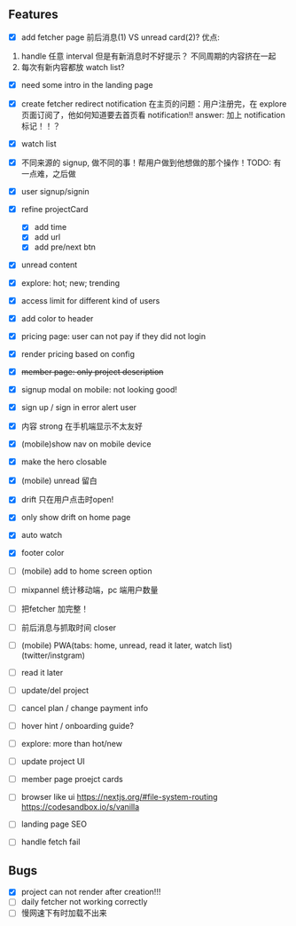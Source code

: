 ## Features

- [x] add fetcher page
前后消息(1) VS unread card(2)?
优点:
1. handle 任意 interval
但是有新消息时不好提示？
不同周期的内容挤在一起
2. 每次有新内容都放 watch list?
- [x] need some intro in the landing page
- [x] create fetcher redirect
notification 在主页的问题：用户注册完，在 explore 页面订阅了，他如何知道要去首页看 notification!!
    answer: 加上 notification 标记！！？
- [x] watch list
- [x] 不同来源的 signup, 做不同的事！帮用户做到他想做的那个操作！TODO: 有一点难，之后做
- [x] user signup/signin
- [x] refine projectCard
  - [x] add time
  - [x] add url
  - [x] add pre/next btn
- [x] unread content
- [x] explore: hot; new; trending
- [x] access limit for different kind of users
- [x] add color to header
- [x] pricing page: user can not pay if they did not login
- [x] render pricing based on config
- [x] ~~member page: only project description~~
- [x] signup modal on mobile: not looking good!
- [x] sign up / sign in error alert user
- [x] 内容 strong 在手机端显示不太友好
- [x] (mobile)show nav on mobile device
- [x] make the hero closable
- [x] (mobile) unread 留白
- [x] drift 只在用户点击时open!
- [x] only show drift on home page
- [x] auto watch
- [x] footer color
- [ ] (mobile) add to home screen option
- [ ] mixpannel 统计移动端，pc 端用户数量
- [ ] 把fetcher 加完整！
- [ ] 前后消息与抓取时间 closer
- [ ] (mobile) PWA(tabs: home, unread, read it later, watch list) (twitter/instgram)
- [ ] read it later
- [ ] update/del project
- [ ] cancel plan / change payment info
- [ ] hover hint / onboarding guide?
- [ ] explore: more than hot/new
- [ ] update project UI
- [ ] member page proejct cards
- [ ] browser like ui https://nextjs.org/#file-system-routing  https://codesandbox.io/s/vanilla
- [ ] landing page SEO

- [ ] handle fetch fail

## Bugs

- [x] project can not render after creation!!!
- [ ] daily fetcher not working correctly
- [ ] 慢网速下有时加载不出来